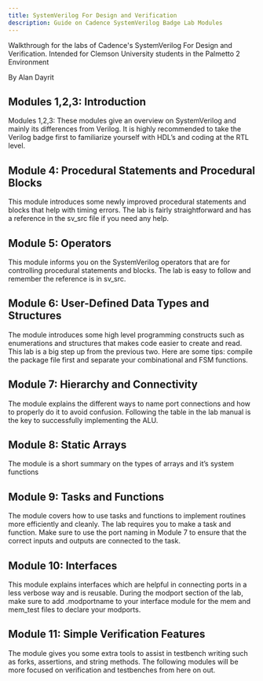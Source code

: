 ```yaml
---
title: SystemVerilog For Design and Verification
description: Guide on Cadence SystemVerilog Badge Lab Modules
---
```

Walkthrough for the labs of Cadence's SystemVerilog For Design and Verification. Intended for Clemson University students in the Palmetto 2 Environment

By Alan Dayrit



## Modules 1,2,3: Introduction
Modules 1,2,3: These modules give an overview on SystemVerilog and mainly its differences from Verilog. It is highly recommended to take the Verilog badge first to familiarize yourself with HDL’s and coding at the RTL level.

## Module 4: Procedural Statements and Procedural Blocks
This module introduces some newly improved procedural statements and blocks that help with timing errors. The lab is fairly straightforward and has a reference in the sv_src file if you need any help.

## Module 5: Operators 
This module informs you on the SystemVerilog operators that are for controlling procedural statements and blocks. The lab is easy to follow and remember the reference is in sv_src.

## Module 6: User-Defined Data Types and Structures
The module introduces some high level programming constructs such as enumerations and structures that makes code easier to create and read. This lab is a big step up from the previous two. Here are some tips: compile the package file first and separate your combinational and FSM functions.

## Module 7: Hierarchy and Connectivity
The module explains the different ways to name port connections and how to properly do it to avoid confusion. Following the table in the lab manual is the key to successfully implementing the ALU.

## Module 8: Static Arrays 
The module is a short summary on the types of arrays and it’s system functions

## Module 9: Tasks and Functions
The module covers how to use tasks and functions to implement routines more efficiently and cleanly. The lab requires you to make a task and function. Make sure to use the port naming in Module 7 to ensure that the correct inputs and outputs are connected to the task.

## Module 10: Interfaces
This module explains interfaces which are helpful in connecting ports in a less verbose way and is reusable. During the modport section of the lab, make sure to add .modportname to your interface module for the mem and mem_test files to declare your modports. 

## Module 11: Simple Verification Features
The module gives you some extra tools to assist in testbench writing such as forks, assertions, and string methods. The following modules will be more focused on verification and testbenches from here on out.
